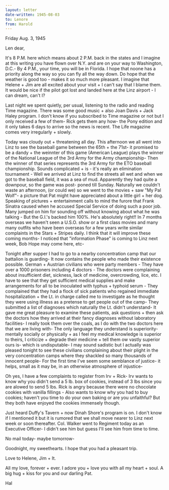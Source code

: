 ```yaml
---
layout: letter
date-written: 1945-08-03
to: Lenore
from: Harold
---
```

<opening><dateline>Friday Aug. 3, 1945</dateline></opening>

<persName>Len</persName> dear,

It's 8 P.M. here which means about 2 P.M. back in the states and I imagine at this writing you have flown over N.Y. and are on your way to Washington, D.C.- By 4 P.M., your time, you will be in Florida. I hope that noone has a priority along the way so you can fly all the way down. Do hope that the weather is good too - makes it so much more pleasant. I imagine that Helene + Jim are all excited about your visit + I can't say that I blame them. It would be nice if the pilot got lost and landed here at the Linz airport - I can dream, can't I?

Last night we spent quietly, per usual, listening to the radio and reading Time magazine. There was some good music + also Joan Davis + Jack Haley program. I don't know if you subscribed to Time magazine or not but I only received a few of them- Rick gets them any how- the Pony edition and it only takes 6 days to arrive so the news is recent. The Life magazine comes very irregularly + slowly.

Today was cloudy out + threatening all day. This afternoon we all went into Linz to see the baseball game between the 65th + the 71st- it promised to be a dandy + the weinnter of this game (American League) plays the winner of the National League of the 3rd Army for the Army championship- Then the winner of that series represents the 3rd Army for the ETO baseball championship. Sounds complicated + is - it's really an elimination tournament - Well we arrived at Linz to find the streets all wet and when we got to the baseball field, it was a sea of mud. Apparently they had quite a downpour, so the game was post- <pb>poned till Sunday. Naturally we couldn't waste an afternoon, (or could we) so we went to the movies + saw "My Pal Wolf"- a picture that Pat might have appreciated about a little girl + her dog. Speaking of pictures + entertainment calls to mind the furore that Frank Sinatra caused when he accused Special Service of doing such a poor job. Many jumped on him for sounding off without knowing about what he was talking - But the G.I.'s backed him 100%. He's absolutely right!! In 7 months overseas we haven't seen a U.S.O. show or a first class movies and many many outfits who have been overseas for a few years write similar complaints in the Stars + Stripes daily. I think that it will improve these coming months- I noticed that "information Phase" is coming to Linz next week, Bob Hope may come here, etc-

Tonight after supper I had to go to a nearby concentration camp that our battalion is guarding- It now contains the people who made their existence possible. German + Austrian civilians who were party members - They have over a 1000 prisoners including 4 doctors - The doctors were complaining about insufficient diet, sickness, lack of medicine, overcrowding, lice, etc. I have to see that they get sufficient medical supplies and make arrangements for all to be inoculated with typhus + typhoid serum - They complained that they had a flock of sick patients who regained immediate hospitalization + the Lt. in charge called me to investigate as he thought they were using illness as a pretense to get people out of the camp- They submitted a list of diagnoses which naturally the Lt. didn't<pb> understand- It gave me great pleasure to examine these patients, ask questions + then ask the doctors how they arrived at their fancy diagnoses without laboratory facilities- I really took them over the coals, as I do with the two doctors here that we are living with- The only language they understand is superiority- mentally socially or physically + as I feel my medical knowledge is superior to theirs, I criticize + degrade their medicine + tell them ow vastly superior ours is- which is undisputable- I may sound sadistic but I actually was pleased tonight to see these civilians complaining about their plight in the very concentration camps where they shackled so many thousands of innocent people- For the first time I've seem some semblance of justice- it helps, small as it may be, in an otherwise atmosphere of injustice-

Oh yes, I have a few complaints to register from Irv + Rick- Irv wants to know why you didn't send a 5 lb. box of cookies, instead of 3 lbs since you are alowed to send 5 lbs. Rick is angry because there were no chocolate cookies with vanilla fillings - Also wants to know why you had to buy cookies; haven't you time to do your own baking or are you unfaithful? But they both have enjoyed the cookies immensely though. 

Just heard Duffy's Tavern + now Dinah Shore's program is on. I don't know if I mentioned it but it is rumored that we shall move nearer to Linz next week or soon thereafter. Col. Walker went to Regiment today as an Executive Officer- I didn't see him but guess I'll see him from <pb> time to time. 

No mail today- maybe tomorrow-

Goodnight, my sweethearts. I hope that you had a pleasant trip.

<closer>Love to Helene, Jim + It.

All my love, forever + ever. I adore you + love you with all my heart + soul. A big hug + kiss for you and our darling Pat.</closer>

<signed>Hal</signed> 